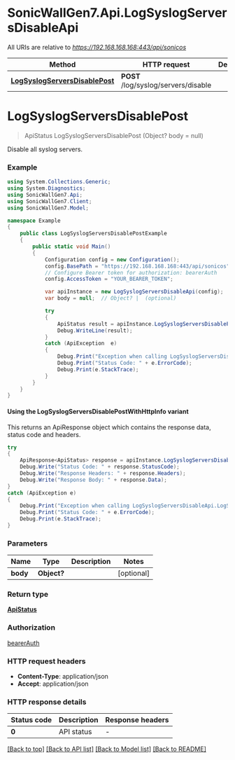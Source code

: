 # SonicWallGen7.Api.LogSyslogServersDisableApi

All URIs are relative to *https://192.168.168.168:443/api/sonicos*

| Method | HTTP request | Description |
|--------|--------------|-------------|
| [**LogSyslogServersDisablePost**](LogSyslogServersDisableApi.md#logsyslogserversdisablepost) | **POST** /log/syslog/servers/disable |  |

<a id="logsyslogserversdisablepost"></a>
# **LogSyslogServersDisablePost**
> ApiStatus LogSyslogServersDisablePost (Object? body = null)



Disable all syslog servers.

### Example
```csharp
using System.Collections.Generic;
using System.Diagnostics;
using SonicWallGen7.Api;
using SonicWallGen7.Client;
using SonicWallGen7.Model;

namespace Example
{
    public class LogSyslogServersDisablePostExample
    {
        public static void Main()
        {
            Configuration config = new Configuration();
            config.BasePath = "https://192.168.168.168:443/api/sonicos";
            // Configure Bearer token for authorization: bearerAuth
            config.AccessToken = "YOUR_BEARER_TOKEN";

            var apiInstance = new LogSyslogServersDisableApi(config);
            var body = null;  // Object? |  (optional) 

            try
            {
                ApiStatus result = apiInstance.LogSyslogServersDisablePost(body);
                Debug.WriteLine(result);
            }
            catch (ApiException  e)
            {
                Debug.Print("Exception when calling LogSyslogServersDisableApi.LogSyslogServersDisablePost: " + e.Message);
                Debug.Print("Status Code: " + e.ErrorCode);
                Debug.Print(e.StackTrace);
            }
        }
    }
}
```

#### Using the LogSyslogServersDisablePostWithHttpInfo variant
This returns an ApiResponse object which contains the response data, status code and headers.

```csharp
try
{
    ApiResponse<ApiStatus> response = apiInstance.LogSyslogServersDisablePostWithHttpInfo(body);
    Debug.Write("Status Code: " + response.StatusCode);
    Debug.Write("Response Headers: " + response.Headers);
    Debug.Write("Response Body: " + response.Data);
}
catch (ApiException e)
{
    Debug.Print("Exception when calling LogSyslogServersDisableApi.LogSyslogServersDisablePostWithHttpInfo: " + e.Message);
    Debug.Print("Status Code: " + e.ErrorCode);
    Debug.Print(e.StackTrace);
}
```

### Parameters

| Name | Type | Description | Notes |
|------|------|-------------|-------|
| **body** | **Object?** |  | [optional]  |

### Return type

[**ApiStatus**](ApiStatus.md)

### Authorization

[bearerAuth](../README.md#bearerAuth)

### HTTP request headers

 - **Content-Type**: application/json
 - **Accept**: application/json


### HTTP response details
| Status code | Description | Response headers |
|-------------|-------------|------------------|
| **0** | API status |  -  |

[[Back to top]](#) [[Back to API list]](../README.md#documentation-for-api-endpoints) [[Back to Model list]](../README.md#documentation-for-models) [[Back to README]](../README.md)

